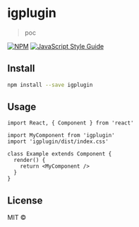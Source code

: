 # igplugin

> poc

[![NPM](https://img.shields.io/npm/v/igplugin.svg)](https://www.npmjs.com/package/igplugin) [![JavaScript Style Guide](https://img.shields.io/badge/code_style-standard-brightgreen.svg)](https://standardjs.com)

## Install

```bash
npm install --save igplugin
```

## Usage

```tsx
import React, { Component } from 'react'

import MyComponent from 'igplugin'
import 'igplugin/dist/index.css'

class Example extends Component {
  render() {
    return <MyComponent />
  }
}
```

## License

MIT © [](https://github.com/)
